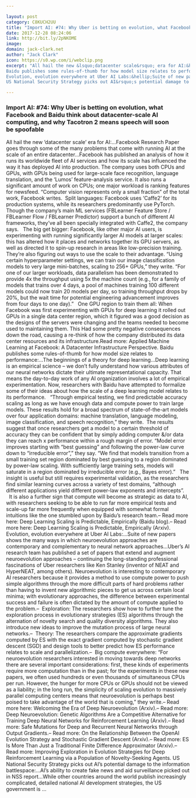 ```yaml
---

layout: post
category: C8KUCH2UU
title: "Import AI: #74: Why Uber is betting on evolution, what Facebook and Baidu think about datacenter-scale AI computing, and why Tacotron 2 means speech will soon be spoofable"
date: 2017-12-28 08:24:06
link: http://bit.ly/2pNKOME
image: 
domain: jack-clark.net
author: "Jack Clark"
icon: https://s0.wp.com/i/webclip.png
excerpt: "All hail the new &lsquo;datacenter scale&rsquo; era for AI:&hellip;Facebook Research Paper goes through some of the many problems that come with running AI at the scale of an entire datacenter&hellip;Facebook has published an analysis of how it runs its worldwide fleet of AI services and how its scale has influenced the way it has deployed AI into production. The company uses both CPUs and GPUs, with GPUs being used for large-scale face recognition, language translation, and the &lsquo;Lumos&rsquo; feature-analysis service. It also runs a significant amount of work on CPUs; one major workload is ranking features for newsfeed. &ldquo;Computer vision represents only a small fraction&rdquo; of the total work, Facebook writes.&nbsp;&nbsp;Split languages: Facebook uses &lsquo;Caffe2&rsquo; for its production systems, while its researchers predominantly use PyTorch. Though the company&rsquo;s main ML services (FBLearner Feature Store / FBLearner Flow / FBLearner Predictor) support a bunch of different AI frameworks, they&rsquo;ve all been specially integrated with Caffe2, the company says. &nbsp;&nbsp;The big get bigger: Facebook, like other major AI users, is experimenting with running significantly larger AI models at larger scales: this has altered how it places and networks together its GPU servers, as well as directed it to spin-up research in areas like low-precision training. They&rsquo;re also figuring out ways to use the scale to their advantage. &ldquo;Using certain hyperparameter settings, we can train our image classification models to very large mini-batches, scaling to 256+ GPUs,&rdquo; they write. &ldquo;For one of our larger workloads, data parallelism has been demonstrated to provide 4x the throughput using 5x the machine count (e.g., for a family of models that trains over 4 days, a pool of machines training 100 different models could now train 20 models per day, so training throughput drops by 20%, but the wait time for potential engineering advancement improves from four days to one day).&rdquo; &nbsp;&nbsp;One GPU region to train them all: When Facebook was first experimenting with GPUs for deep learning it rolled out GPUs in a single data center region, which it figured was a good decision as the designs of the servers were changing and the teams needed to become used to maintaining them. This Had some pretty negative consequences down the road, causing a re-think of how the company distributed its data center resources and its infrastructure.Read more: Applied Machine Learning at Facebook: A Datacenter Infrastructure Perspective.
Baidu publishes some rules-of-thumb for how model size relates to performance:&hellip;The beginnings of a theory for deep learning&hellip;Deep learning is an empirical science &ndash; we don&rsquo;t fully understand how various attributes of our neural networks dictate their ultimate representational capacity. That means the day-to-day work of any AI organization involves a lot of empirical experimentation. Now, researchers with Baidu have attempted to formalize some of their ideas about how the scale of a deep learning model relates to its performance. &nbsp;&nbsp;&ldquo;Through empirical testing, we find predictable accuracy scaling as long as we have enough data and compute power to train large models. These results hold for a broad spectrum of state-of-the-art models over four application domains: machine translation, language modeling, image classification, and speech recognition,&rdquo; they write.&nbsp; The results suggest that once researchers get a model to a certain threshold of accuracy they can be confident that by simply adding computer &amp;/or data they can reach x performance within a rough margin of error. &ldquo;Model error improves starting with &ldquo;best guessing&rdquo; and following the power-law curve down to &ldquo;irreducible error&rdquo;,&rdquo; they say. &ldquo;We find that models transition from a small training set region dominated by best guessing to a region dominated by power-law scaling. With sufficiently large training sets, models will saturate in a region dominated by irreducible error (e.g., Bayes error).&rdquo; &nbsp;&nbsp;The insight is useful but still requires experimental validation, as the researchers find similar learning curves across a variety of test domains, &ldquo;although different applications yield different power-law exponents and intercepts&rdquo;. &nbsp;&nbsp;It is also a further sign that compute will become as strategic as data to AI, with researchers seeking to be able to run far more empirical tests and scale-up far more frequently when equipped with somewhat formal intuitions like the one stumbled upon by Baidu&rsquo;s research team.&ndash; Read more here: Deep Learning Scaling is Predictable, Empirically (Baidu blog).&ndash; Read more here: Deep Learning Scaling is Predictable, Empirically (Arxiv).
Evolution, evolution everywhere at Uber AI Labs:&hellip;Suite of new papers shows the many ways in which neuroevolution approaches are contemporary and complementary to neural network approaches&hellip;Uber&rsquo;s AI research team has published a set of papers that extend and augment neuroevolution approaches &ndash; continuing the long-standing professional fascinations of Uber researchers like Ken Stanley (inventor of NEAT and HyperNEAT, among others). Neuroevolution is interesting to contemporary AI researchers because it provides a method to use compute power to push simple algorithms through the more difficult parts of hard problems rather than having to invent new algorithmic pieces to get us across certain local minima; with evolutionary approaches, the difference between experimental success and failure is often dictated by the amount of compute applied to the problem.&ndash;&nbsp;&nbsp;Exploration: The researchers show how to further tune the exploration process in evolutionary strategies (ES) algorithms through the alternation of novelty search and quality diversity algorithms. They also introduce new ideas to improve the mutation process of large neural networks.&ndash;&nbsp;&nbsp;Theory: The researchers compare the approximate gradients computed by ES with the exact gradient computed by stochastic gradient descent (SGD) and design tools to better predict how ES performance relates to scale and parallelization.&ndash;&nbsp;&nbsp;Big compute everywhere: &ldquo;For neuroevolution researchers interested in moving towards deep networks there are several important considerations: first, these kinds of experiments require more computation than in the past; for the experiments in these new papers, we often used hundreds or even thousands of simultaneous CPUs per run. However, the hunger for more CPUs or GPUs should not be viewed as a liability; in the long run, the simplicity of scaling evolution to massively parallel computing centers means that neuroevolution is perhaps best poised to take advantage of the world that is coming,&rdquo; they write.&ndash; Read more here: Welcoming the Era of Deep Neuroevolution (Arxiv).&ndash; Read more: Deep Neuroevolution: Genetic Algorithms Are a Competitive Alternative for Training Deep Neural Networks for Reinforcement Learning (Arxiv).&ndash; Read more: Safe Mutations for Deep and Recurrent Neural Networks through Output Gradients.&ndash; Read more: On the Relationship Between the OpenAI Evolution Strategy and Stochastic Gradient Descent (Arxiv).&ndash; Read more: ES Is More Than Just a Traditional Finite Difference Approximator (Arxiv).&ndash; Read more: Improving Exploration in Evolution Strategies for Deep Reinforcement Learning via a Population of Novelty-Seeking Agents.
US National Security Strategy picks out AI&rsquo;s potential damage to the information battlespace:&hellip;AI&rsquo;s ability to create fake news and aid surveillance picked out in NSS report&hellip;While other countries around the world publish increasingly complicated, detailed national AI development strategies, the US government is …"

---
```


### Import AI: #74: Why Uber is betting on evolution, what Facebook and Baidu think about datacenter-scale AI computing, and why Tacotron 2 means speech will soon be spoofable

All hail the new &lsquo;datacenter scale&rsquo; era for AI:&hellip;Facebook Research Paper goes through some of the many problems that come with running AI at the scale of an entire datacenter&hellip;Facebook has published an analysis of how it runs its worldwide fleet of AI services and how its scale has influenced the way it has deployed AI into production. The company uses both CPUs and GPUs, with GPUs being used for large-scale face recognition, language translation, and the &lsquo;Lumos&rsquo; feature-analysis service. It also runs a significant amount of work on CPUs; one major workload is ranking features for newsfeed. &ldquo;Computer vision represents only a small fraction&rdquo; of the total work, Facebook writes.&nbsp;&nbsp;Split languages: Facebook uses &lsquo;Caffe2&rsquo; for its production systems, while its researchers predominantly use PyTorch. Though the company&rsquo;s main ML services (FBLearner Feature Store / FBLearner Flow / FBLearner Predictor) support a bunch of different AI frameworks, they&rsquo;ve all been specially integrated with Caffe2, the company says. &nbsp;&nbsp;The big get bigger: Facebook, like other major AI users, is experimenting with running significantly larger AI models at larger scales: this has altered how it places and networks together its GPU servers, as well as directed it to spin-up research in areas like low-precision training. They&rsquo;re also figuring out ways to use the scale to their advantage. &ldquo;Using certain hyperparameter settings, we can train our image classification models to very large mini-batches, scaling to 256+ GPUs,&rdquo; they write. &ldquo;For one of our larger workloads, data parallelism has been demonstrated to provide 4x the throughput using 5x the machine count (e.g., for a family of models that trains over 4 days, a pool of machines training 100 different models could now train 20 models per day, so training throughput drops by 20%, but the wait time for potential engineering advancement improves from four days to one day).&rdquo; &nbsp;&nbsp;One GPU region to train them all: When Facebook was first experimenting with GPUs for deep learning it rolled out GPUs in a single data center region, which it figured was a good decision as the designs of the servers were changing and the teams needed to become used to maintaining them. This Had some pretty negative consequences down the road, causing a re-think of how the company distributed its data center resources and its infrastructure.Read more: Applied Machine Learning at Facebook: A Datacenter Infrastructure Perspective.
Baidu publishes some rules-of-thumb for how model size relates to performance:&hellip;The beginnings of a theory for deep learning&hellip;Deep learning is an empirical science &ndash; we don&rsquo;t fully understand how various attributes of our neural networks dictate their ultimate representational capacity. That means the day-to-day work of any AI organization involves a lot of empirical experimentation. Now, researchers with Baidu have attempted to formalize some of their ideas about how the scale of a deep learning model relates to its performance. &nbsp;&nbsp;&ldquo;Through empirical testing, we find predictable accuracy scaling as long as we have enough data and compute power to train large models. These results hold for a broad spectrum of state-of-the-art models over four application domains: machine translation, language modeling, image classification, and speech recognition,&rdquo; they write.&nbsp; The results suggest that once researchers get a model to a certain threshold of accuracy they can be confident that by simply adding computer &amp;/or data they can reach x performance within a rough margin of error. &ldquo;Model error improves starting with &ldquo;best guessing&rdquo; and following the power-law curve down to &ldquo;irreducible error&rdquo;,&rdquo; they say. &ldquo;We find that models transition from a small training set region dominated by best guessing to a region dominated by power-law scaling. With sufficiently large training sets, models will saturate in a region dominated by irreducible error (e.g., Bayes error).&rdquo; &nbsp;&nbsp;The insight is useful but still requires experimental validation, as the researchers find similar learning curves across a variety of test domains, &ldquo;although different applications yield different power-law exponents and intercepts&rdquo;. &nbsp;&nbsp;It is also a further sign that compute will become as strategic as data to AI, with researchers seeking to be able to run far more empirical tests and scale-up far more frequently when equipped with somewhat formal intuitions like the one stumbled upon by Baidu&rsquo;s research team.&ndash; Read more here: Deep Learning Scaling is Predictable, Empirically (Baidu blog).&ndash; Read more here: Deep Learning Scaling is Predictable, Empirically (Arxiv).
Evolution, evolution everywhere at Uber AI Labs:&hellip;Suite of new papers shows the many ways in which neuroevolution approaches are contemporary and complementary to neural network approaches&hellip;Uber&rsquo;s AI research team has published a set of papers that extend and augment neuroevolution approaches &ndash; continuing the long-standing professional fascinations of Uber researchers like Ken Stanley (inventor of NEAT and HyperNEAT, among others). Neuroevolution is interesting to contemporary AI researchers because it provides a method to use compute power to push simple algorithms through the more difficult parts of hard problems rather than having to invent new algorithmic pieces to get us across certain local minima; with evolutionary approaches, the difference between experimental success and failure is often dictated by the amount of compute applied to the problem.&ndash;&nbsp;&nbsp;Exploration: The researchers show how to further tune the exploration process in evolutionary strategies (ES) algorithms through the alternation of novelty search and quality diversity algorithms. They also introduce new ideas to improve the mutation process of large neural networks.&ndash;&nbsp;&nbsp;Theory: The researchers compare the approximate gradients computed by ES with the exact gradient computed by stochastic gradient descent (SGD) and design tools to better predict how ES performance relates to scale and parallelization.&ndash;&nbsp;&nbsp;Big compute everywhere: &ldquo;For neuroevolution researchers interested in moving towards deep networks there are several important considerations: first, these kinds of experiments require more computation than in the past; for the experiments in these new papers, we often used hundreds or even thousands of simultaneous CPUs per run. However, the hunger for more CPUs or GPUs should not be viewed as a liability; in the long run, the simplicity of scaling evolution to massively parallel computing centers means that neuroevolution is perhaps best poised to take advantage of the world that is coming,&rdquo; they write.&ndash; Read more here: Welcoming the Era of Deep Neuroevolution (Arxiv).&ndash; Read more: Deep Neuroevolution: Genetic Algorithms Are a Competitive Alternative for Training Deep Neural Networks for Reinforcement Learning (Arxiv).&ndash; Read more: Safe Mutations for Deep and Recurrent Neural Networks through Output Gradients.&ndash; Read more: On the Relationship Between the OpenAI Evolution Strategy and Stochastic Gradient Descent (Arxiv).&ndash; Read more: ES Is More Than Just a Traditional Finite Difference Approximator (Arxiv).&ndash; Read more: Improving Exploration in Evolution Strategies for Deep Reinforcement Learning via a Population of Novelty-Seeking Agents.
US National Security Strategy picks out AI&rsquo;s potential damage to the information battlespace:&hellip;AI&rsquo;s ability to create fake news and aid surveillance picked out in NSS report&hellip;While other countries around the world publish increasingly complicated, detailed national AI development strategies, the US government is …
